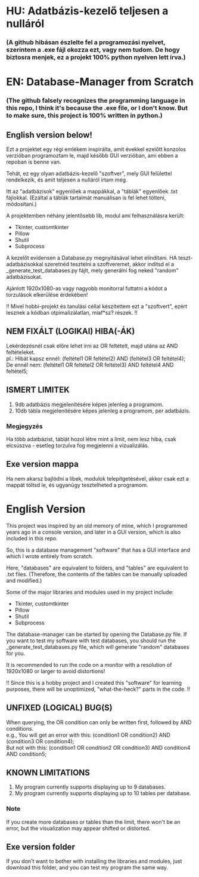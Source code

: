 # HU: Adatbázis-kezelő teljesen a nulláról
### (A github hibásan észlelte fel a programozási nyelvet, szerintem a .exe fájl okozza ezt, vagy nem tudom. De hogy biztosra menjek, ez a projekt 100% python nyelven lett írva.)
# EN: Database-Manager from Scratch
### (The github falsely recognizes the programming language in this repo, I think it's because the .exe file, or I don't know. But to make sure, this project is 100% written in python.)

## English version below!
Ezt a projektet egy régi emlékem inspirálta, amit évekkel ezelőtt konzolos verzióban programoztam le, majd később GUI verzióban, ami ebben a repoban is benne van.

Tehát, ez egy olyan adatbázis-kezelő "szoftver", mely GUI felülettel rendelkezik, és amit teljesen a nulláról írtam meg.

Itt az "adatbázisok" egyenlőek a mappákkal, a "táblák" egyenlőek .txt fájlokkal. (Ezáltal a táblák tartalmát manuálisan is fel lehet tölteni, módosítani.)

A projektemben néhány jelentősebb lib, modul ami felhasználásra került:
- Tkinter, customtkinter
- Pillow
- Shutil
- Subprocess

A kezelőt evidensen a Database.py megnyitásával lehet elindítani.
HA teszt-adatbázisokkal szeretnéd tesztelni a szoftveremet, akkor indítsd el a _generate_test_databases.py fájlt, mely generálni fog neked "random" adatbázisokat.

Ajánlott 1920x1080-as vagy nagyobb monitorral futtatni a kódot a torzulások elkerülése érdekében!

!! Mivel hobbi-projekt és tanulási céllal készítettem ezt a "szoftvert", ezért lesznek a kódban otpimalizálatlan, miaf*sz? részek. !!

## NEM FIXÁLT (LOGIKAI) HIBA(-ÁK)
Lekérdezésnél csak előre lehet írni az OR feltételt, majd utána az AND feltételeket.<br>
pl.: Hibát kapsz ennél: (feltétel1 OR feltétel2) AND (feltétel3 OR feltétel4);<br>
De ennél nem: (feltétel1 OR feltétel2 OR feltétel3) AND feltétel4 AND feltétel5;

## ISMERT LIMITEK
1. 9db adatbázis megjelenítésére képes jelenleg a programom.<br>
2. 10db tábla megjelenítésére képes jelenleg a programom, per adatbázis.

### Megjegyzés
Ha több adatbázist, táblát hozol létre mint a limit, nem lesz hiba, csak elcsúszva - esetleg torzulva fog megjelenni a vizualizálás.

## Exe version mappa
Ha nem akarsz bajlódni a libek, modulok telepítgetésével, akkor csak ezt a mappát töltsd le, és ugyanúgy tesztelheted a programom.

# English Version
This project was inspired by an old memory of mine, which I programmed years ago in a console version, and later in a GUI version, which is also included in this repo.

So, this is a database management "software" that has a GUI interface and which I wrote entirely from scratch.

Here, "databases" are equivalent to folders, and "tables" are equivalent to .txt files. (Therefore, the contents of the tables can be manually uploaded and modified.)

Some of the major libraries and modules used in my project include:
- Tkinter, customtkinter
- Pillow
- Shutil
- Subprocess

The database-manager can be started by opening the Database.py file.
If you want to test my software with test databases, you should run the _generate_test_databases.py file, which will generate "random" databases for you.

It is recommended to run the code on a monitor with a resolution of 1920x1080 or larger to avoid distortions!

!! Since this is a hobby project and I created this "software" for learning purposes, there will be unoptimized, "what-the-heck?" parts in the code. !!

## UNFIXED (LOGICAL) BUG(S)
When querying, the OR condition can only be written first, followed by AND conditions.<br>
e.g., You will get an error with this: (condition1 OR condition2) AND (condition3 OR condition4);<br>
But not with this: (condition1 OR condition2 OR condition3) AND condition4 AND condition5;

## KNOWN LIMITATIONS
1. My program currently supports displaying up to 9 databases.<br>
2. My program currently supports displaying up to 10 tables per database.

### Note
If you create more databases or tables than the limit, there won't be an error, but the visualization may appear shifted or distorted.

## Exe version folder
If you don't want to bother with installing the libraries and modules, just download this folder, and you can test my program the same way.
